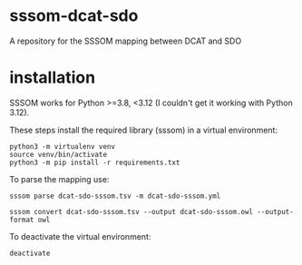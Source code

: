 # sssom-dcat-sdo
A repository for the SSSOM mapping between DCAT and SDO


# installation

SSSOM works for Python >=3.8, <3.12 (I couldn't get it working with Python 3.12).

These steps install the required library (sssom) in a virtual environment:
```
python3 -m virtualenv venv
source venv/bin/activate
python3 -m pip install -r requirements.txt 
```

To parse the mapping use:
```
sssom parse dcat-sdo-sssom.tsv -m dcat-sdo-sssom.yml 
```

```
sssom convert dcat-sdo-sssom.tsv --output dcat-sdo-sssom.owl --output-format owl
```


To deactivate the virtual environment:
```
deactivate
```